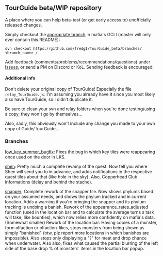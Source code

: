 ## TourGuide beta/WIP repository

A place where you can help beta-test (or get early access to) unofficially released changes.

Simply checkout the [appropriate branch](https://github.com/fredg1/TourGuide_beta/branches) in mafia's GCLI (master will only ever contain this README):

`svn checkout https://github.com/fredg1/TourGuide_beta/branches/ <branch_name> /`

Add feedback (comments/problems/recommendations/questions) under [Issues](https://github.com/fredg1/TourGuide_beta/issues), or send a PM on Discord or KoL.
Sending feedback is encouraged.


#### Additional info
Don't delete your original copy of TourGuide! Especially the file `relay_TourGuide.js`: I'm assuming you already have it since you most likely also have TourGuide, so I didn't duplicate it.

Be sure to clean your svn and relay folders when you're done testing/using a copy; they won't go by themselves...


Also, sadly, this obviously won't include any change you made to your own copy of Guide/TourGuide...

### Branches

[low_key_summer_bugfix](https://github.com/cdrock/TourGuide/pull/39): Fixes the bug in which key tiles were reappearing once used on the door in LKS.

[shen](https://github.com/cdrock/TourGuide/pull/45): Pretty much a complete revamp of the quest. Now tell you where Shen will send you to in advance, and adds notifications in the respective quest tiles about that (like hole in the sky). Also, Copperhead Club informations (delay and behind the stache).

[snapper](https://github.com/cdrock/TourGuide/pull/48): Complete rework of the snapper tile. Now shows phylums based on your assumed needs, and shows the phylum tracked and in current location.
Adds a warning if you're bringing the snapper and its phylum tracking is undoing a banish.
Rework of the appearance_rates_adjusted function (used in the location bar and to calculate the average turns a task will take, like bounties), which now relies more confidently on mafia's data.
(Somewhat smaller) Rework of the location bar:
    Having copies of a monster, form olfaction or olfaction-likes, stops monsters from being shown as simply "banished" (btw, plz report more locations in which banishes are impossible).
    Also stops only displaying a "?" for meat and drop chance when underwater.
    Also also, fixes what caused the partial blurring of the left side of the base drop % of monsters' items in the location bar popup.
